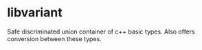 libvariant
==========

Safe discriminated union container of c++ basic types. Also offers conversion between these types.
